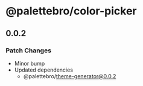 # @palettebro/color-picker

## 0.0.2

### Patch Changes

- Minor bump
- Updated dependencies
  - @palettebro/theme-generator@0.0.2
